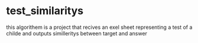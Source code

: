 # test_similaritys
this algorithem is a project that recives an exel sheet representing a test of a childe and outputs similleritys between target and answer

